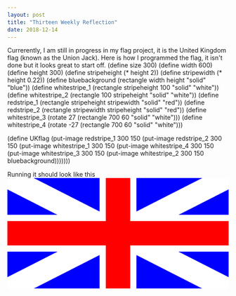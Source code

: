 ```yaml
---
layout: post
title: "Thirteen Weekly Reflection"
date: 2018-12-14
---
```

Currerently, I am still in progress in my flag project, it is the United Kingdom flag (known as the Union Jack). 
Here is how I programmed the flag, it isn't done but it looks great to start off.
(define size 300)
(define width 600)
(define height 300)
(define stripeheight (* height 2))
(define stripewidth (* height 0.22))
(define bluebackground (rectangle width height "solid" "blue"))
(define whitestripe_1 (rectangle stripeheight 100 "solid" "white"))
(define whitestripe_2 (rectangle 100 stripeheight "solid" "white"))
(define redstripe_1 (rectangle stripeheight stripewidth "solid" "red"))
(define redstripe_2 (rectangle stripewidth stripeheight "solid" "red"))
(define whitestripe_3 (rotate 27 (rectangle 700 60 "solid" "white")))
(define whitestripe_4 (rotate -27 (rectangle 700 60 "solid" "white")))

(define UKflag  (put-image redstripe_1 300 150 (put-image redstripe_2 300 150 (put-image whitestripe_1 300 150 (put-image whitestripe_4 300 150 (put-image whitestripe_3 300 150 (put-image whitestripe_2 300 150 bluebackground)))))))

Running it should look like this 
![United Kingdom Flag in Progress](/images/Flagv2.png)
